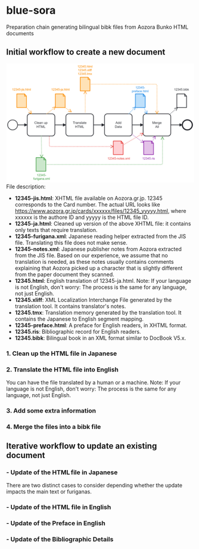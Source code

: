 # blue-sora
Preparation chain generating bilingual bibk files from Aozora Bunko HTML documents

## Initial workflow to create a new document
![Inital workflow overview](0-InitialWorkflow.png)
File description:
- **12345-jis.html**: XHTML file available on Aozora.gr.jp. 12345 corresponds to the Card number. The actual URL looks like https://www.aozora.gr.jp/cards/xxxxxx/files/12345_yyyyy.html, where xxxxxx is the authore ID and yyyyy is the HTML file ID.
- **12345-ja.html**: Cleaned up version of the above XHTML file: it contains only texts that require translation.
- **12345-furigana.xml**: Japanese reading helper extracted from the JIS file. Translating this file does not make sense.
- **12345-notes.xml**: Japanese publisher notes from Aozora extracted from the JIS file. Based on our experience, we assume that no translation is needed, as these notes usually contains comments explaining that Aozora picked up a character that is slightly different from the paper document they scanned.
- **12345.html**: English translation of 12345-ja.html. Note: If your language is not English, don't worry: The process is the same for any language, not just English.
- **12345.xliff**: XML Localization Interchange File generated by the translation tool. It contains translator's notes.
- **12345.tmx**: Translation memory generated by the translation tool. It contains the Japanese to English segment mapping.
- **12345-preface.html**: A preface for English readers, in XHTML format.
- **12345.ris**: Bibliographic record for English readers.
- **12345.bibk**: Bilingual book in an XML format similar to DocBook V5.x.
### 1. Clean up the HTML file in Japanese
### 2. Translate the HTML file into English
You can have the file translated by a human or a machine.
Note: If your language is not English, don't worry: The process is the same for any language, not just English.
### 3. Add some extra information
### 4. Merge the files into a bibk file

## Iterative workflow to update an existing document
### - Update of the HTML file in Japanese
There are two distinct cases to consider depending whether the update impacts the main text or furiganas.
### - Update of the HTML file in English
### - Update of the Preface in English
### - Update of the Bibliographic Details
